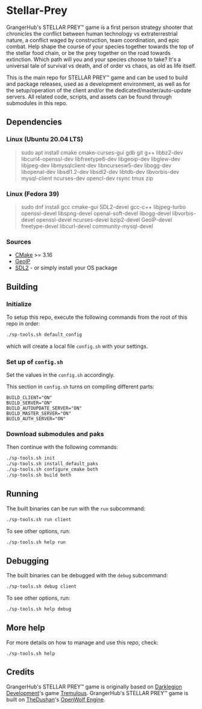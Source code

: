 # Stellar-Prey
GrangerHub's STELLAR PREY™ game is a first person strategy shooter that chronicles the conflict between human technology vs extraterrestrial nature, a conflict waged by construction, team coordination, and epic combat.  Help shape the course of your species together towards the top of the stellar food chain, or be the prey together on the road towards extinction.  Which path will you and your species choose to take?  It's a universal tale of survival vs death, and of order vs chaos, as old as life itself.

This is the main repo for STELLAR PREY™ game and can be used to build and package releases, used as a development environment, as well as for the setup/operation of the client and/or the dedicated/master/auto-update servers.  All related code, scripts, and assets can be found through submodules in this repo.

## Dependencies
### Linux (Ubuntu 20.04 LTS)

> sudo apt install cmake cmake-curses-gui gdb git g++ libbz2-dev libcurl4-openssl-dev libfreetype6-dev libgeoip-dev libglew-dev libjpeg-dev libmysqlclient-dev libncursesw5-dev libogg-dev libopenal-dev libsdl1.2-dev libsdl2-dev libtdb-dev libvorbis-dev mysql-client ncurses-dev opencl-dev rsync tmux zip

### Linux (Fedora 39)

> sudo dnf install gcc cmake-gui SDL2-devel gcc-c++ libjpeg-turbo openssl-devel libspng-devel openal-soft-devel libogg-devel libvorbis-devel openssl-devel ncurses-devel bzip2-devel GeoIP-devel freetype-devel libcurl-devel community-mysql-devel

### Sources

- [CMake](http://www.cmake.org/) >= 3.16
- [GeoIP](https://github.com/maxmind/geoip-api-c)
- [SDL2](https://www.libsdl.org/download-2.0.php) - or simply install your OS package

## Building

### Initialize

To setup this repo, execute the following commands from the root of this repo in order:

```bash
./sp-tools.sh default_config
```
which will create a local file `config.sh` with your settings.

### Set up of `config.sh`

Set the values in the `config.sh` accordingly.

This section in `config.sh` turns on compiling different parts:
```make
BUILD_CLIENT="ON"
BUILD_SERVER="ON"
BUILD_AUTOUPDATE_SERVER="ON"
BUILD_MASTER_SERVER="ON"
BUILD_AUTH_SERVER="ON"
```

### Download submodules and paks

Then continue with the following commands:

```bash
./sp-tools.sh init
./sp-tools.sh install_default_paks
./sp-tools.sh configure_cmake both
./sp-tools.sh build both
```

## Running

The built binaries can be run with the `run` subcommand:

```bash
./sp-tools.sh run client
```

To see other options, run:

```bash
./sp-tools.sh help run 
```

## Debugging

The built binaries can be debugged with the `debug` subcommand:

```bash
./sp-tools.sh debug client
```

To see other options, run:

```bash
./sp-tools.sh help debug 
```

## More help

For more details on how to manage and use this repo, check:

```
./sp-tools.sh help
```

## Credits

GrangerHub's STELLAR PREY™ game is originally based on [Darklegion Development](https://github.com/darklegion)'s game [Tremulous](https://github.com/darklegion/tremulous).  GrangerHub's STELLAR PREY™ game is built on [TheDushan](https://github.com/TheDushan)'s [OpenWolf Engine](https://github.com/TheDushan/OpenWolf-Engine).
